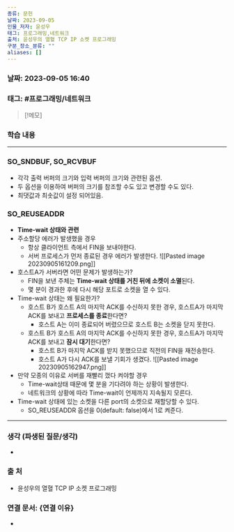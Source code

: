 ```yaml
---
종류: 문헌
날짜: 2023-09-05
인물_저자: 윤성우
태그: 프로그래밍,네트워크
출처: 윤성우의 열혈 TCP IP 소켓 프로그래밍
구분_장소_분류: ""
aliases: []
---
```


### 날짜: 2023-09-05 16:40
### 태그: #프로그래밍/네트워크

>[!메모]
> 

### 학습 내용
---
### SO_SNDBUF, SO_RCVBUF
- 각각 출력 버퍼의 크기와 입력 버퍼의 크기와 관련된 옵션.
- 두 옵션을 이용하여 버퍼의 크기를 참조할 수도 있고 변경할 수도 있다.
- 최댓값과 최솟값이 설정 되어있음.
### SO_REUSEADDR
- **Time-wait 상태와 관련**
- 주소할당 에러가 발생했을 경우
	- 항상 클라이언트 측에서 FIN을 보내야한다.
	- 서버 프로세스가 먼저 종료된 경우 에러가 발생한다.
![[Pasted image 20230905161209.png]]
- 호스트A가 서버라면 어떤 문제가 발생하는가?
	- FIN을 보낸 주체는 **Time-wait 상태를 거친 뒤에 소켓이 소멸**된다.
	- 몇 분이 경과한 후에 다시 해당 포트로 소켓을 열 수 있다.
- Time-wait 상태는 왜 필요한가?
	- 호스트 B가 호스트 A의 마지막 ACK를 수신하지 못한 경우, 호스트A가 마지막 ACK를 보내고 **프로세스를 종료**한다면?
		- 호스트 A는 이미 종료되어 버렸으므로 호스트 B는 소켓을 닫지 못한다.
	- 호스트 B가 호스트 A의 마지막 ACK를 수신하지 못한 경우, 호스트A가 마지막 ACK를 보내고 **잠시 대기**한다면?
		- 호스트 B가 마지막 ACK를 받지 못했으므로 직전의 FIN을 재전송한다.
		- 호스트 A가 다시 ACK를 보낼 기회가 생겼다.
![[Pasted image 20230905162947.png]]
- 만약 모종의 이유로 서버를 재빨리 껐다 켜야할 경우
	- Time-wait상태 때문에 몇 분을 기다려야 하는 상황이 발생한다.
	-  네트워크의 상황에 따라 Time-wait이 언제까지 지속될지 모른다.
- Time-wait 상태에 있는 소켓을 다른 port의 소켓으로 재할당할 수 있다.
	- SO_REUSEADDR 옵션을 0(default: false)에서 1로 켜준다.

---
### 생각 (파생된 질문/생각)
- 
### 출 처
- 윤성우의 열혈 TCP IP 소켓 프로그래밍

### 연결 문서: {연결 이유}
- 
